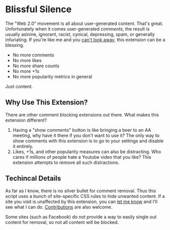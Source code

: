 # Blissful Silence #

The "Web 2.0" movement is all about user-generated content. That's great.
Unfortunately when it comes user-generated _comments_, the result is usually
asinine, ignorant, racist, cynical, depressing, spam, or generally infuriating.
If you're like me and you [can't look away][1], this extension can be a
blessing.

* No more comments
* No more likes
* No more share counts
* No more +1s
* No more popularity metrics in general

Just content.

## Why Use This Extension? ##

There are other comment blocking extensions out there. What makes this extension
different?

1. Having a "show comments" button is like bringing a beer to an AA meeting, why
   have it there if you don't want to use it? The only way to show comments with
   this extension is to go to your settings and disable it entirely.
2. Likes, +1s, and other popularity measures can also be distracting. Who cares
   if millions of people hate a Youtube video that you like? This extension
   attempts to remove all such distractions.

## Techincal Details ##

As far as I know, there is no silver bullet for comment removal. Thus this
script uses a bunch of site-specific CSS rules to hide unwanted content. If a
site you visit is unaffected by this extension, you can [let me know][2] and
I'll see what I can do. [Contributions][3] are also welcome.

Some sites (such as Facebook) do not provide a way to easily single out content
for removal, so not all content will be blocked.

[1]: https://xkcd.com/386/
[2]: https://github.com/silverhammermba/silence/issues
[3]: https://github.com/silverhammermba/silence/compare/
